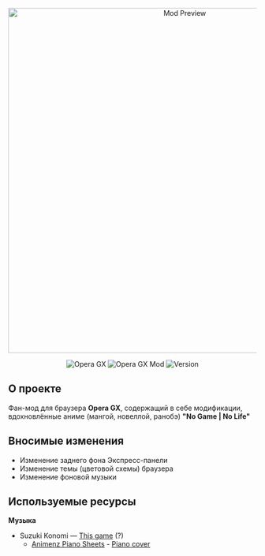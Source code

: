 <p align="center">
  <img alt="Mod Preview" width="700" src="https://i.ibb.co/Wz7wYVV/opera-gx-no-game-no-life-mode-preview.png">
</p>

<p align="center">
  <img alt="Opera GX" src="https://img.shields.io/badge/Opera%20GX%20-%20red">
  <img alt="Opera GX Mod" src="https://img.shields.io/badge/Mod%20-%20(22%2C%20146%2C%2022)">
  <img alt="Version" src="https://img.shields.io/badge/Version%20-%201.0%20-%20blue">
</p>

## О проекте

Фан-мод для браузера **Opera GX**, содержащий в себе модификации, вдохновлённые аниме (мангой, новеллой, ранобэ)
**"No Game | No Life"**

## Вносимые изменения

- Изменение заднего фона Экспресс-панели
- Изменение темы (цветовой схемы) браузера
- Изменение фоновой музыки

## Используемые ресурсы

**Музыка**
- Suzuki Konomi — [This game](https://www.youtube.com/watch?v=8mByCL-6RTk) (?)
  - [Animenz Piano Sheets](https://www.youtube.com/@Animenzzz) - [Piano cover](https://www.youtube.com/watch?v=JRQbVNzmCK0)
